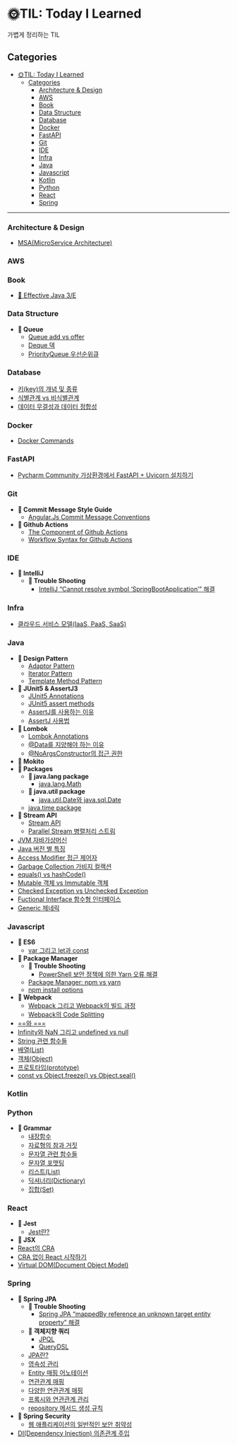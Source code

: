 # 🌞TIL: Today I Learned

가볍게 정리하는 TIL

## Categories
- [🌞TIL: Today I Learned](#til-today-i-learned)
  - [Categories](#categories)
    - [Architecture \& Design](#architecture--design)
    - [AWS](#aws)
    - [Book](#book)
    - [Data Structure](#data-structure)
    - [Database](#database)
    - [Docker](#docker)
    - [FastAPI](#fastapi)
    - [Git](#git)
    - [IDE](#ide)
    - [Infra](#infra)
    - [Java](#java)
    - [Javascript](#javascript)
    - [Kotlin](#kotlin)
    - [Python](#python)
    - [React](#react)
    - [Spring](#spring)

-------
### Architecture & Design
- [MSA(MicroService Architecture)]()

### AWS


### Book
- [📕 Effective Java 3/E](https://github.com/sieunp06/TIL/tree/main/Book/Effective%20Java)

### Data Structure
- <strong>📁 Queue</strong>
    - [Queue add vs offer](https://github.com/sieunp06/TIL/blob/main/Data%20Structure/Queue/Difference-between-add-and-offer-in-queue.md)
    - [Deque 덱](https://github.com/sieunp06/TIL/blob/main/Data%20Structure/Queue/Deque.md)
    - [PriorityQueue 우선순위큐](https://github.com/sieunp06/TIL/blob/main/Data%20Structure/Queue/PriorityQueue.md)

### Database
- [키(key)의 개념 및 종류](https://github.com/sieunp06/TIL/blob/main/Database/Type-of-Keys.md)
- [식별관계 vs 비식별관계](https://github.com/sieunp06/TIL/blob/main/Database/Identification-relationship-vs-Deidentification-relationship.md)
- [데이터 무결성과 데이터 정합성](https://github.com/sieunp06/TIL/blob/main/Database/Data-Integrity-and-Data-Consistency.md)

### Docker
- [Docker Commands](https://github.com/sieunp06/TIL/blob/main/Docker/Docker-Commands.md)

### FastAPI
- [Pycharm Community 가상환경에서 FastAPI + Uvicorn 설치하기](https://github.com/sieunp06/TIL/blob/main/FastAPI/Install-FastAPI-on-Pycharm.md)

### Git
- <strong>📁 Commit Message Style Guide</strong>
    - [Angular.Js Commit Message Conventions](https://github.com/sieunp06/TIL/blob/main/Git/Commit%20Message%20Style%20Guide/Angular-Js-Git-Commit-Message-Convetions.md)
- <strong>📁 Github Actions</strong>
    - [The Component of Github Actions](https://github.com/sieunp06/TIL/blob/main/Git/Github%20Actions/The-Component-of-Github-Actions.md)
    - [Workflow Syntax for Github Actions](https://github.com/sieunp06/TIL/blob/main/Git/Github%20Actions/Workflow-Syntax-for-Github-Actions.md)

### IDE
- <strong>📁 IntelliJ</strong>
    - <strong>📁 Trouble Shooting</strong>
        - [IntelliJ “Cannot resolve symbol ‘SpringBootApplication’” 해결](https://github.com/sieunp06/TIL/blob/main/IDE/IntelliJ/Trouble%20Shooting/Cannot-resolve-symbol-SpringBootApplication-Trouble-Shooting.md)

### Infra
- [클라우드 서비스 모델(IaaS, PaaS, SaaS)](https://github.com/sieunp06/TIL/blob/main/Infra/Cloud-Service-Model.md)
 
### Java
- <strong>📁 Design Pattern</strong>
    - [Adaptor Pattern](https://github.com/sieunp06/TIL/blob/main/Java/Design%20Pattern/Adaptor-Pattern.md)
    - [Iterator Pattern](https://github.com/sieunp06/TIL/blob/main/Java/Design%20Pattern/Iterator-Pattern.md)
    - [Template Method Pattern]()
- <strong>📁 JUnit5 & AssertJ3 </strong>
    - [JUnit5 Annotations](https://github.com/sieunp06/TIL/blob/main/Java/JUnit5%20%26%20AssertJ3/JUnit5-Annotations.md)
    - [JUnit5 assert methods](https://github.com/sieunp06/TIL/blob/main/Java/JUnit5%20%26%20AssertJ3/JUnit5-assert-Methods.md)
    - [AssertJ를 사용하는 이유](https://github.com/sieunp06/TIL/blob/main/Java/JUnit5%20%26%20AssertJ3/Why-Should-We-Use-AssertJ.md)
    - [AssertJ 사용법](https://github.com/sieunp06/TIL/blob/main/Java/JUnit5%20%26%20AssertJ3/How-to-Use-AssertJ.md)
- <strong>📁 Lombok</strong>
    - [Lombok Annotations](https://github.com/sieunp06/TIL/blob/main/Java/Lombok/Lombok-Annotations.md)
    - [@Data를 지양해야 하는 이유](https://github.com/sieunp06/TIL/blob/main/Java/Lombok/The-Reason-Why-We-Avoid-Using-%40Data.md)
    - [@NoArgsConstructor의 접근 권한]()
- <strong>📁 Mokito</strong>
- <strong>📁 Packages</strong>
    - <strong>📁 java.lang package</strong>
        - [java.lang.Math](https://github.com/sieunp06/TIL/blob/main/Java/Packages/lang%20package/java-lang-Math.md)
    - <strong>📁 java.util package</strong>
        - [java.util.Date와 java.sql.Date](https://github.com/sieunp06/TIL/blob/main/Java/Packages/util%20package/java-util-Date-vs-java-sql-Date.md)
    - [java.time package](https://github.com/sieunp06/TIL/blob/main/Java/Packages/java-time.md)
- <strong>📁 Stream API</strong>
    - [Stream API](https://github.com/sieunp06/TIL/blob/main/Java/Stream/Stream-API.md)
    - [Parallel Stream 병렬처리 스트림]()
- [JVM 자바가상머신]()
- [Java 버전 별 특징]()
- [Access Modifier 접근 제어자](https://github.com/sieunp06/TIL/blob/main/Java/Java-Access-Modifier.md)
- [Garbage Collection 가비지 컬랙션]()
- [equals() vs hashCode()](https://github.com/sieunp06/TIL/blob/main/Java/equals-vs-hashCode.md)
- [Mutable 객체 vs Immutable 객체](https://github.com/sieunp06/TIL/blob/main/Java/mutable-vs-immutable.md)
- [Checked Exception vs Unchecked Exception](https://github.com/sieunp06/TIL/blob/main/Java/Checked-Exception-vs-Unchecked-Exception.md)
- [Fuctional Interface 함수형 인터페이스](https://github.com/sieunp06/TIL/blob/main/Java/Functional-Interface.md)
- [Generic 제네릭]()

### Javascript
- <strong>📁 ES6</strong>
    - [var 그리고 let과 const](https://github.com/sieunp06/TIL/blob/main/Javascript/ES6/var-let-const.md)
- <strong>📁 Package Manager</strong>
    - <strong>📁 Trouble Shooting</strong>
        - [PowerShell 보안 정책에 의한 Yarn 오류 해결](https://github.com/sieunp06/TIL/blob/main/Javascript/Package%20Manager/Trouble%20Shooting/Yarn-Error-due-to-PowerShell-Security-Policy.md)
    - [Package Manager: npm vs yarn](https://github.com/sieunp06/TIL/blob/main/Javascript/Package%20Manager/Package-Manager-npm-vs-yarn.md)
    - [npm install options](https://github.com/sieunp06/TIL/blob/main/Javascript/Package%20Manager/npm-install-options.md)
- <strong>📁 Webpack</strong>
    - [Webpack 그리고 Webpack의 빌드 과정](https://github.com/sieunp06/TIL/blob/main/Javascript/Webpack/What-is-Webpack.md)
    - [Webpack의 Code Splitting]()
- [==와 ===](https://github.com/sieunp06/TIL/blob/main/Javascript/%3D%3D-and-%3D%3D%3D.md)
- [Infinity와 NaN 그리고 undefined vs null](https://github.com/sieunp06/TIL/blob/main/Javascript/Infinity-and-null-vs-undefined-vs-NaN.md)
- [String 관련 함수들](https://github.com/sieunp06/TIL/blob/main/Javascript/String-Related-Functions.md)
- [배열(List)](https://github.com/sieunp06/TIL/blob/main/Javascript/Javascript-List.md)
- [객체(Object)](https://github.com/sieunp06/TIL/blob/main/Javascript/Javascript-Object.md)
- [프로토타입(prototype)](https://github.com/sieunp06/TIL/blob/main/Javascript/Javascript-Prototype.md)
- [const vs Object.freeze() vs Object.seal()](https://github.com/sieunp06/TIL/blob/main/Javascript/const-vs-freeze-vs-seal.md)

### Kotlin

### Python
- <strong>📁 Grammar </strong>
    - [내장함수](https://github.com/sieunp06/TIL/blob/main/Python/Built-in-Functions.md)
    - [자료형의 참과 거짓](https://github.com/sieunp06/TIL/blob/main/Python/True-and-False-of-Data-Types.md)
    - [문자열 관련 함수들](https://github.com/sieunp06/TIL/blob/main/Python/String-related-functions.md)
    - [문자열 포맷팅](https://github.com/sieunp06/TIL/blob/main/Python/How-to-Formatting-String.md)
    - [리스트(List)](https://github.com/sieunp06/TIL/blob/main/Python/Python-List.md)
    - [딕셔너리(Dictionary)](https://github.com/sieunp06/TIL/blob/main/Python/Python-Dictionary.md)
    - [집합(Set)](https://github.com/sieunp06/TIL/blob/main/Python/Python-Set.md)

### React
- <strong>📁 Jest</strong>
    - [Jest란?](https://github.com/sieunp06/TIL/blob/main/React/Jest/what-is-jest.md)
- <strong>📁 JSX</strong>
- [React의 CRA](https://github.com/sieunp06/TIL/blob/main/React/React-CRA.md)
- [CRA 없이 React 시작하기]()
- [Virtual DOM(Document Object Model)]()

### Spring
- <strong>📁 Spring JPA</strong>
    - <strong>📁 Trouble Shooting</strong>
        - [Spring JPA “mappedBy reference an unknown target entity property” 해결](https://github.com/sieunp06/TIL/blob/main/Spring/Spring%20JPA/Trouble%20Shooting/mappedBy-reference-an-unknown-target-entity-property.md)
    - <strong>📁 객체지향 쿼리</strong>
        - [JPQL]()
        - [QueryDSL]()
    - [JPA란?](https://github.com/sieunp06/TIL/blob/main/Spring/Spring%20JPA/What-is-Spring-JPA.md)
    - [영속성 관리](https://github.com/sieunp06/TIL/blob/main/Spring/Spring%20JPA/Persistence-management.md)
    - [Entity 매핑 어노테이션](https://github.com/sieunp06/TIL/blob/main/Spring/Spring%20JPA/Entity-Mapping-Annotations.md)
    - [연관관계 매핑](https://github.com/sieunp06/TIL/blob/main/Spring/Spring%20JPA/Association-Mapping.md)
    - [다양한 연관관계 매핑](https://github.com/sieunp06/TIL/blob/main/Spring/Spring%20JPA/Various-Association-Mapping.md) 
    - [프록시와 연관관계 관리]()
    - [repository 메서드 생성 규칙]()
- <strong>📁 Spring Security</strong>
    - [웹 애플리케이션의 일반적인 보안 취약성](https://github.com/sieunp06/TIL/blob/main/Spring/Spring%20Security/Common-security-vulnerabilities-in-web-applications.md)
- [DI(Dependency Injection) 의존관계 주입]()